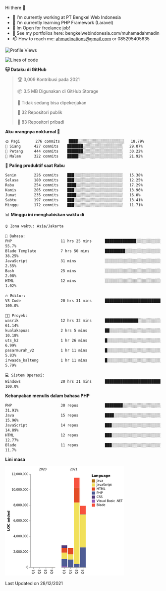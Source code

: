 Hi there 👋

- 🔭 I’m currently working at PT Bengkel Web Indonesia
- 🌱 I’m currently learning PHP Framework (Laravel)
- 📂 Im Open for freelance job!
- 🧷 See my portfolios here: bengkelwebindonesia.com/muhamadahmadin
- 📫 How to reach me: ahmadinations@gmail.com or 085295405635


<!--START_SECTION:waka-->
![Profile Views](http://img.shields.io/badge/Profil%20dilihat-3-blue)

![Lines of code](https://img.shields.io/badge/Sejak%20Hello%20World%20aku%20telah%20menulis-25%20Million%20baris%20kode-blue)

**🐱 Dataku di GitHub** 

> 🏆 3,009 Kontribusi pada 2021
 > 
> 📦 3.5 MB Digunakan di GitHub Storage 
 > 
> 🚫 Tidak sedang bisa dipekerjakan
 > 
> 📜 32 Repositori publik 
 > 
> 🔑 83 Repositori pribadi  
 > 
**Aku orangnya nokturnal 🦉** 

```text
🌞 Pagi       276 commits    ████░░░░░░░░░░░░░░░░░░░░░   18.79% 
🌆 Siang      427 commits    ███████░░░░░░░░░░░░░░░░░░   29.07% 
🌃 Petang     444 commits    ███████░░░░░░░░░░░░░░░░░░   30.22% 
🌙 Malam      322 commits    █████░░░░░░░░░░░░░░░░░░░░   21.92%

```
📅 **Paling produktif saat Rabu** 

```text
Senin        226 commits    ███░░░░░░░░░░░░░░░░░░░░░░   15.38% 
Selasa       180 commits    ███░░░░░░░░░░░░░░░░░░░░░░   12.25% 
Rabu         254 commits    ████░░░░░░░░░░░░░░░░░░░░░   17.29% 
Kamis        205 commits    ███░░░░░░░░░░░░░░░░░░░░░░   13.96% 
Jumat        235 commits    ████░░░░░░░░░░░░░░░░░░░░░   16.0% 
Sabtu        197 commits    ███░░░░░░░░░░░░░░░░░░░░░░   13.41% 
Minggu       172 commits    ███░░░░░░░░░░░░░░░░░░░░░░   11.71%

```


📊 **Minggu ini menghabiskan waktu di** 

```text
⌚︎ Zona waktu: Asia/Jakarta

💬 Bahasa: 
PHP                      11 hrs 25 mins      ██████████████░░░░░░░░░░░   55.7% 
Blade Template           7 hrs 50 mins       █████████░░░░░░░░░░░░░░░░   38.25% 
JavaScript               31 mins             ░░░░░░░░░░░░░░░░░░░░░░░░░   2.55% 
Bash                     25 mins             ░░░░░░░░░░░░░░░░░░░░░░░░░   2.08% 
HTML                     12 mins             ░░░░░░░░░░░░░░░░░░░░░░░░░   1.02%

🔥 Editor: 
VS Code                  20 hrs 31 mins      █████████████████████████   100.0%

🐱‍💻 Proyek: 
wasrik                   12 hrs 32 mins      ███████████████░░░░░░░░░░   61.14% 
kualakapuas              2 hrs 5 mins        ██░░░░░░░░░░░░░░░░░░░░░░░   10.18% 
uts_k2                   1 hr 26 mins        █░░░░░░░░░░░░░░░░░░░░░░░░   6.99% 
pasarmurah_v2            1 hr 11 mins        █░░░░░░░░░░░░░░░░░░░░░░░░   5.83% 
irwasda_kalteng          1 hr 11 mins        █░░░░░░░░░░░░░░░░░░░░░░░░   5.79%

💻 Sistem Operasi: 
Windows                  20 hrs 31 mins      █████████████████████████   100.0%

```

**Kebanyakan menulis dalam bahasa PHP** 

```text
PHP                      30 repos            ████████░░░░░░░░░░░░░░░░░   31.91% 
Java                     15 repos            ████░░░░░░░░░░░░░░░░░░░░░   15.96% 
JavaScript               14 repos            ███░░░░░░░░░░░░░░░░░░░░░░   14.89% 
HTML                     12 repos            ███░░░░░░░░░░░░░░░░░░░░░░   12.77% 
Blade                    11 repos            ███░░░░░░░░░░░░░░░░░░░░░░   11.7%

```


**Lini masa**

![Chart not found](https://raw.githubusercontent.com/MuhamadAhmadin/MuhamadAhmadin/master/charts/bar_graph.png) 


 Last Updated on 28/12/2021
<!--END_SECTION:waka-->
